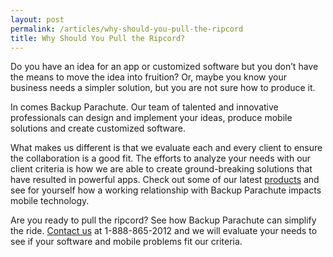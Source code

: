 ```yaml
---
layout: post
permalink: /articles/why-should-you-pull-the-ripcord
title: Why Should You Pull the Ripcord?
---
```


Do you have an idea for an app or customized software but you don’t have the means to move the idea into fruition? Or, maybe you know your business needs a simpler solution, but you are not sure how to produce it.

In comes Backup Parachute. Our team of talented and innovative professionals can design and implement your ideas, produce mobile solutions and create customized software. 

What makes us different is that we evaluate each and every client to ensure the collaboration is a good fit. The efforts to analyze your needs with our client criteria is how we are able to create ground-breaking solutions that have resulted in powerful apps. Check out some of our latest [products](http://backupparachute.com/products) and see for yourself how a working relationship with Backup Parachute impacts mobile technology. 

Are you ready to pull the ripcord? See how Backup Parachute can simplify the ride. [Contact us](http://www.backupparachute.com/contact "Contact Us") at 1-888-865-2012 and we will evaluate your needs to see if your software and mobile problems fit our criteria.
